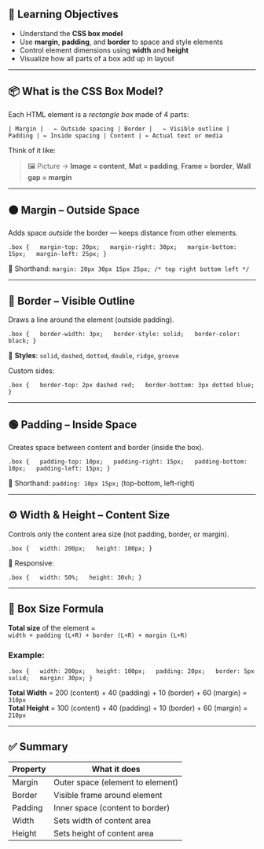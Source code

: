 ## 🎯 Learning Objectives

- Understand the **CSS box model**
- Use **margin**, **padding**, and **border** to space and style elements
- Control element dimensions using **width** and **height**
- Visualize how all parts of a box add up in layout

---

## 📦 What is the CSS Box Model?

Each HTML element is a _rectangle box_ made of 4 parts:

`| Margin |   ← Outside spacing | Border |   ← Visible outline | Padding | ← Inside spacing | Content | ← Actual text or media`

Think of it like:

> 🖼️ Picture → **Image = content**, **Mat = padding**, **Frame = border**, **Wall gap = margin**

---

## 🟠 **Margin** – Outside Space

Adds space _outside_ the border — keeps distance from other elements.

`.box {   margin-top: 20px;   margin-right: 30px;   margin-bottom: 15px;   margin-left: 25px; }`

🔹 Shorthand: `margin: 20px 30px 15px 25px; /* top right bottom left */`

---

## 🔵 **Border** – Visible Outline

Draws a line around the element (outside padding).

`.box {   border-width: 3px;   border-style: solid;   border-color: black; }`

🎨 **Styles**: `solid`, `dashed`, `dotted`, `double`, `ridge`, `groove`

Custom sides:

`.box {   border-top: 2px dashed red;   border-bottom: 3px dotted blue; }`

---

## 🟢 **Padding** – Inside Space

Creates space between content and border (inside the box).

`.box {   padding-top: 10px;   padding-right: 15px;   padding-bottom: 10px;   padding-left: 15px; }`

🔹 Shorthand: `padding: 10px 15px;` (top-bottom, left-right)

---

## ⚙️ **Width & Height** – Content Size

Controls only the content area size (not padding, border, or margin).

`.box {   width: 200px;   height: 100px; }`

📱 Responsive:

`.box {   width: 50%;   height: 30vh; }`

---

## 📐 Box Size Formula

**Total size** of the element =  
`width + padding (L+R) + border (L+R) + margin (L+R)`

### Example:

`.box {   width: 200px;   height: 100px;   padding: 20px;   border: 5px solid;   margin: 30px; }`

**Total Width** = 200 (content) + 40 (padding) + 10 (border) + 60 (margin) = `310px`  
**Total Height** = 100 (content) + 40 (padding) + 10 (border) + 60 (margin) = `210px`

---

## ✅ Summary

|Property|What it does|
|---|---|
|Margin|Outer space (element to element)|
|Border|Visible frame around element|
|Padding|Inner space (content to border)|
|Width|Sets width of content area|
|Height|Sets height of content area|
